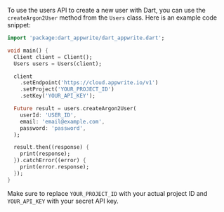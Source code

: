 To use the users API to create a new user with Dart, you can use the `createArgon2User` method from the `Users` class. Here is an example code snippet:

```dart
import 'package:dart_appwrite/dart_appwrite.dart';

void main() {
  Client client = Client();
  Users users = Users(client);

  client
    .setEndpoint('https://cloud.appwrite.io/v1')
    .setProject('YOUR_PROJECT_ID')
    .setKey('YOUR_API_KEY');

  Future result = users.createArgon2User(
    userId: 'USER_ID',
    email: 'email@example.com',
    password: 'password',
  );

  result.then((response) {
    print(response);
  }).catchError((error) {
    print(error.response);
  });
}
```

Make sure to replace `YOUR_PROJECT_ID` with your actual project ID and `YOUR_API_KEY` with your secret API key.